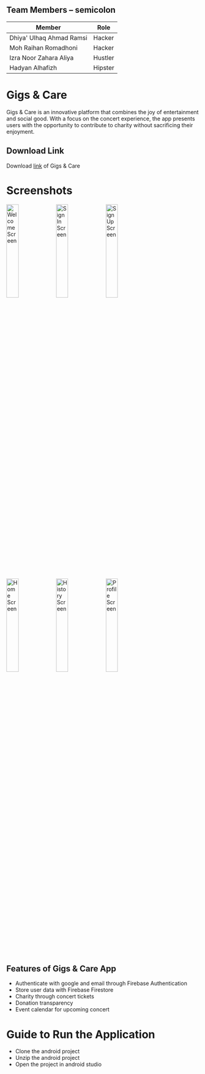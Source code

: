 ## Team Members – semicolon
| Member    | Role    |
|------------|------------|
| Dhiya' Ulhaq Ahmad Ramsi   | Hacker      | 
| Moh Raihan Romadhoni    | Hacker     |
| Izra Noor Zahara Aliya    | Hustler     |
| Hadyan Alhafizh    | Hipster    |

# Gigs & Care
Gigs & Care is an innovative platform that combines the joy of entertainment and social good. With a focus on the concert experience, the app presents users with the opportunity to contribute to charity without sacrificing their enjoyment.

## Download Link
Download [link](https://drive.google.com/file/d/1UP4MIcZuSNelUADwHLtXHkef7mqMCXSA/view?usp=sharing) of Gigs & Care

# Screenshots
<img src="https://i.imgur.com/ZOlt8Rd.jpeg" width="25%" height="25%" alt="Welcome Screen"/> <img src="https://i.imgur.com/QyHNsrr.jpeg" width="25%" height="25%" alt="Sign In Screen"/> <img src="https://i.imgur.com/nsLsI4a.jpeg" width="25%" height="25%" alt="Sign Up Screen"/> <img src="https://i.imgur.com/bzZnPji.jpeg" width="25%" height="25%" alt="Home Screen"/> <img src="https://i.imgur.com/rp0DyDJ.jpeg" width="25%" height="25%" alt="History Screen"/> <img src="https://i.imgur.com/cloCVPt.jpeg" width="25%" height="25%" alt="Profile Screen"/>

## Features of Gigs & Care App
- Authenticate with google and email through Firebase Authentication
- Store user data with Firebase Firestore
- Charity through concert tickets
- Donation transparency
- Event calendar for upcoming concert

# Guide to Run the Application
- Clone the android project
- Unzip the android project
- Open the project in android studio
